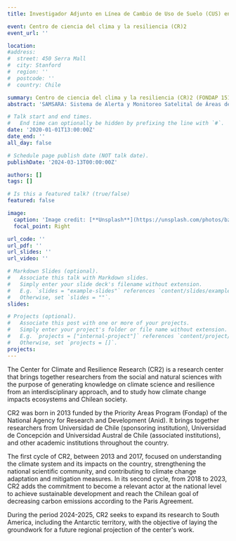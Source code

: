 ```yaml
---
title: Investigador Adjunto en Línea de Cambio de Uso de Suelo (CUS) en (CR)2 

event: Centro de ciencia del clima y la resiliencia (CR)2
event_url: ''

location: 
#address:
#  street: 450 Serra Mall
#  city: Stanford
#  region: ''
#  postcode: ''
#  country: Chile

summary: Centro de ciencia del clima y la resiliencia (CR)2 (FONDAP 1511009)
abstract: 'SAMSARA: Sistema de Alerta y Monitoreo Satelital de Áreas de Relevancia Ambiental: casos de estudio en humedales urbanos, turberas y bosque esclerófilo'

# Talk start and end times.
#   End time can optionally be hidden by prefixing the line with `#`.
date: '2020-01-01T13:00:00Z'
date_end: ''
all_day: false

# Schedule page publish date (NOT talk date).
publishDate: '2024-03-13T00:00:00Z'

authors: []
tags: []

# Is this a featured talk? (true/false)
featured: false

image:
  caption: 'Image credit: [**Unsplash**](https://unsplash.com/photos/bzdhc5b3Bxs)'
  focal_point: Right

url_code: ''
url_pdf: ''
url_slides: ''
url_video: ''

# Markdown Slides (optional).
#   Associate this talk with Markdown slides.
#   Simply enter your slide deck's filename without extension.
#   E.g. `slides = "example-slides"` references `content/slides/example-slides.md`.
#   Otherwise, set `slides = ""`.
slides:

# Projects (optional).
#   Associate this post with one or more of your projects.
#   Simply enter your project's folder or file name without extension.
#   E.g. `projects = ["internal-project"]` references `content/project/deep-learning/index.md`.
#   Otherwise, set `projects = []`.
projects:
---
```


The Center for Climate and Resilience Research (CR2) is a research center that brings together researchers from the social and natural sciences with the purpose of generating knowledge on climate science and resilience from an interdisciplinary approach, and to study how climate change impacts ecosystems and Chilean society.

CR2 was born in 2013 funded by the Priority Areas Program (Fondap) of the National Agency for Research and Development (Anid). It brings together researchers from Universidad de Chile (sponsoring institution), Universidad de Concepción and Universidad Austral de Chile (associated institutions), and other academic institutions throughout the country.

The first cycle of CR2, between 2013 and 2017, focused on understanding the climate system and its impacts on the country, strengthening the national scientific community, and contributing to climate change adaptation and mitigation measures. In its second cycle, from 2018 to 2023, CR2 adds the commitment to become a relevant actor at the national level to achieve sustainable development and reach the Chilean goal of decreasing carbon emissions according to the Paris Agreement.

During the period 2024-2025, CR2 seeks to expand its research to South America, including the Antarctic territory, with the objective of laying the groundwork for a future regional projection of the center's work.